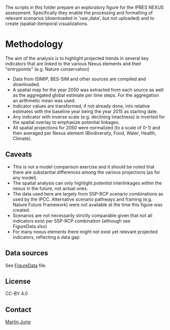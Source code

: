 
The scripts in this folder prepare an exploratory figure for the IPBES NEXUS 
assessment. Specifically they enable the processing and formatting of relevant
scenarios (downloaded in 'raw_data', but not uploaded) and to create (spatial-)temporal visualizations.

# Methodology

The aim of the analysis is to highlight projected trends in several key indicators
that are linked to the various Nexus elements and their "entrypoints" (e.g. Nature conservation)

- Data from ISIMIP, BES-SIM and other sources are compiled and downloaded. 
- A spatial map for the year 2050 was extracted from each source as well as the aggregated
global estimate per time steps. For the aggregation an arithmetic mean was used.
- Indicator values are transformed, if not already done, into relative estimates 
with the baseline year being the year 2015 as starting date.
- Any indicator with inverse scale (e.g. declining intactness) is inverted for the
spatial overlay to emphasize potential linkages.
- All spatial projections for 2050 were normalized (to a scale of 0-1) and then 
averaged per Nexus element (Biodiversity, Food, Water, Health, Climate). 

## Caveats

* This is not a model comparison exercise and it should be noted that there are 
substantial differences among the various projections (as for any model).
* The spatial analysis can only highlight *potential* interlinkages within the 
nexus in the future, not actual ones.
* The data used here are largely from SSP-RCP scenario combinations as used by the IPCC.
Alternative scenario pathways and framing (e.g. Nature Future Framework) were not available
at the time this figure was created.
* Scenarios are not necessarily strictly comparable given that not all indicators
exist per SSP-RCP combination (although see FigureData.xlsx)
* For many nexus elements there might not exist yet relevant projected indicators, 
reflecting a data gap.

## Data sources
See [FigureData](https://github.com/Martin-Jung/IPBES_NexusRelativeScenarioTrends/blob/main/FigureData.xlsx) file.

## License

CC-BY 4.0

## Contact

[Martin Jung](https://iiasa.ac.at/staff/martin-jung)